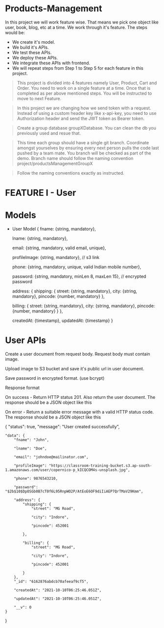 # Products-Management
In this project we will work feature wise. That means we pick one object like user, book, blog, etc at a time. We work through it's feature. The steps would be:
*  We create it's model.
* We build it's APIs.
* We test these APIs.
* We deploy these APIs.
* We integrate these APIs with frontend.
* We will repeat steps from Step 1 to Step 5 for each feature in this project.

> This project is divided into 4 features namely User, Product, Cart and Order. You need to work on a single feature at a time. Once that is completed as per above     mentioned steps. You will be instructed to move to next Feature.


>  In this project we are changing how we send token with a request. Instead of using a custom header key like x-api-key, you need to use Authorization header and send the JWT token as Bearer token.

> Create a group database groupXDatabase. You can clean the db you previously used and resue that.

> This time each group should have a single git branch. Coordinate amongst yourselves by ensuring every next person pulls the code last pushed by a team mate. You branch will be checked as part of the demo. Branch name should follow the naming convention project/productsManagementGroupX

> Follow the naming conventions exactly as instructed.

# FEATURE I - User

# Models
* User Model
{ 
  fname:  {string, mandatory},
  
  lname:  {string, mandatory},
  
  email:  {string, mandatory, valid email, unique},
  
  profileImage:  {string, mandatory}, // s3 link
  
  phone:  {string, mandatory, unique, valid Indian mobile number}, 
  
  password:  {string, mandatory, minLen 8, maxLen 15}, // encrypted password
  
  address: {
    shipping: {
      street:  {string, mandatory},
      city:  {string, mandatory},
      pincode:  {number, mandatory}
    },
    
   billing: {
      street:  {string, mandatory},
      city:  {string, mandatory},
      pincode:  {number, mandatory}
    }
  },

    createdAt:  {timestamp},
   updatedAt:  {timestamp}
}
# User APIs
Create a user document from request body. Request body must contain image.

Upload image to S3 bucket and save it's public url in user document.

Save password in encrypted format. (use bcrypt)

Response format

On success - Return HTTP status 201. Also return the user document. The response should be a JSON object like this

On error - Return a suitable error message with a valid HTTP status code. The response should be a JSON object like this

{
    "status": true,
    "message": "User created successfully",
    
    "data": {
        "fname": "John",
        
        "lname": "Doe",
        
        "email": "johndoe@mailinator.com",
        
        "profileImage": "https://classroom-training-bucket.s3.ap-south-1.amazonaws.com/user/copernico-p_kICQCOM4s-unsplash.jpg",
        
        "phone": 9876543210,
        
        "password": "$2b$10$DpOSGb0B7cT0f6L95RnpWO2P/AtEoE6OF9diIiAEP7QrTMaV29Kmm",
        
        "address": {
            "shipping": {
                "street": "MG Road",
                
                "city": "Indore",
                
                "pincode": 452001
                
            },
            
            "billing": {
                "street": "MG Road",
                
                "city": "Indore",
                
                "pincode": 452001
                
            }
        },
        "_id": "6162876abdcb70afeeaf9cf5",
        
        "createdAt": "2021-10-10T06:25:46.051Z",
        
        "updatedAt": "2021-10-10T06:25:46.051Z",
        
        "__v": 0
    }
}
